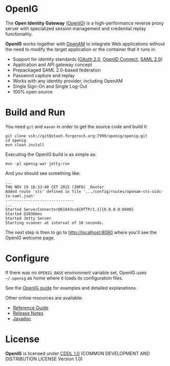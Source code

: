 <!--
  The contents of this file are subject to the terms of the Common Development and
  Distribution License (the License). You may not use this file except in compliance with the
  License.

  You can obtain a copy of the License at legal/CDDLv1.0.txt. See the License for the
  specific language governing permission and limitations under the License.

  When distributing Covered Software, include this CDDL Header Notice in each file and include
  the License file at legal/CDDLv1.0.txt. If applicable, add the following below the CDDL
  Header, with the fields enclosed by brackets [] replaced by your own identifying
  information: "Portions copyright [year] [name of copyright owner]".

  Copyright 2015 ForgeRock AS.
  -->

OpenIG
======

The **Open Identity Gateway** ([OpenIG](http://forgerock.org/openig)) is a high-performance reverse proxy server with
specialized session management and credential replay functionality.

**OpenIG** works together with [OpenAM](http://forgerock.org/openam) to integrate Web applications without the need to
modify the target application or the container that it runs in.

* Support for identity standards ([OAuth 2.0](https://tools.ietf.org/html/rfc6749), [OpenID Connect](http://openid.net/specs/openid-connect-core-1_0.html), [SAML 2.0](http://saml.xml.org/saml-specifications))
* Application and API gateway concept
* Prepackaged SAML 2.0-based federation
* Password capture and replay
* Works with any identity provider, including OpenAM
* Single Sign-On and Single Log-Out
* 100% open source

Build and Run
=============

You need `git` and `maven` in order to get the source code and build it:

```
git clone ssh://git@stash.forgerock.org:7999/openig/openig.git
cd openig
mvn clean install
```

Executing the OpenIG build is as simple as:

```
mvn -pl openig-war jetty:run
```

And you should see something like:

```
...
THU NOV 19 16:33:40 CET 2015 (INFO) _Router
Added route 'sts' defined in file '.../config/routes/openam-sts-oidc-to-saml.json'
------------------------------
...
Started ServerConnector@61843cc8{HTTP/1.1}{0.0.0.0:8080}
Started @10366ms
Started Jetty Server
Starting scanner at interval of 10 seconds.
```

The next step is then to go to [http://localhost:8080](http://localhost:8080) where you'll see the OpenIG welcome page.

Configure
=========
If there was no `OPENIG_BASE` environment variable set, OpenIG uses `~/.openig` as home where it loads its configuration files.

See the [OpenIG guide](http://openig.forgerock.org/doc/bootstrap/gateway-guide/index.html) for examples and detailed explanations.

Other online resources are available:

* [Reference Guide](http://openig.forgerock.org/doc/bootstrap/reference/index.html)
* [Release Notes](http://openig.forgerock.org/doc/bootstrap/release-notes/index.html)
* [Javadoc](http://openig.forgerock.org/javadoc/index.html)

License
=======

**OpenIG** is licensed under [CDDL 1.0](legal/CDDLv1.0.txt) (COMMON DEVELOPMENT AND DISTRIBUTION LICENSE Version 1.0)
